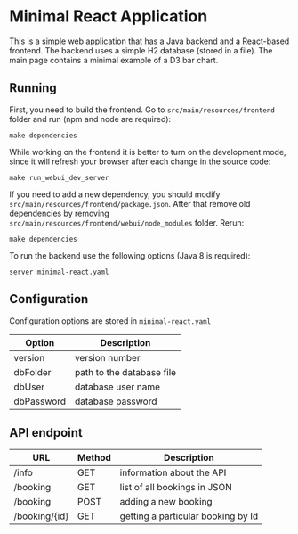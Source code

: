 # Minimal React Application
This is a simple web application that has a Java backend and a React-based frontend. The backend uses a simple H2 database (stored in a file).
The main page contains a minimal example of a D3 bar chart.

## Running
First, you need to build the frontend. Go to `src/main/resources/frontend` folder and run (npm and node are required):
```
make dependencies
```

While working on the frontend it is better to turn on the development mode, since it will refresh your browser after
each change in the source code:
```
make run_webui_dev_server
```

If you need to add a new dependency, you should modify `src/main/resources/frontend/package.json`. After that remove
old dependencies by removing `src/main/resources/frontend/webui/node_modules` folder. Rerun:
```
make dependencies
```

To run the backend use the following options (Java 8 is required):
```
server minimal-react.yaml
```

## Configuration
Configuration options are stored in `minimal-react.yaml`

| Option            | Description |
| ----------------- | ------- |
| version | version number |
| dbFolder | path to the database file |
| dbUser   | database user name |
| dbPassword | database password |

## API endpoint

| URL            | Method | Description | 
| ----------------- | ------ | ----------- |
| /info | GET | information about the API |
| /booking | GET | list of all bookings in JSON |
| /booking | POST | adding a new booking |
| /booking/{id} | GET | getting a particular booking by Id |